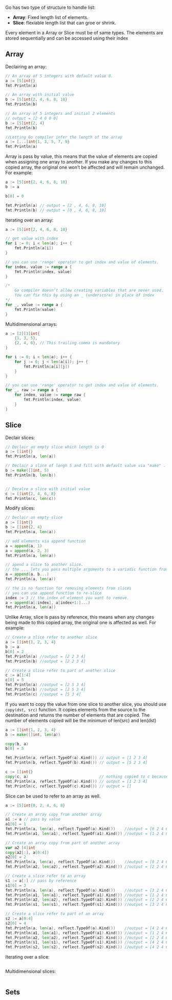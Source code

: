 Go has two type of structure to handle list:

- **Array**: Fixed length list of elements.
- **Slice**: flexiable length list that can groe or shrink.

Every element in a Array or Slice must be of same types. The elements are stored sequentially and can be accessed using their index


Array
-------

Declairing an array:

```go
// An array of 5 integers with default value 0.
a := [5]int{}
fmt.Println(a)

// An array with initial value
b := [5]int{2, 4, 6, 8, 10}
fmt.Println(b)

// An array of 5 integers and initial 2 elements
// output = [2 4 0 0 0]
b := [5]int{2, 4}
fmt.Println(b)

//Letting Go compiler infer the length of the array
a := [...]int{1, 3, 5, 7, 9}
fmt.Println(a)
```

Array is pass by value, this means that the value of elements are copied when assigning one array to another. If you make any changes to this copied array, the original one won’t be affected and will remain unchanged. For example:


```go
a := [5]int{2, 4, 6, 8, 10}
b := a

b[0] = 0

fmt.Println(a) // output = [2 , 4, 6, 8, 10]
fmt.Println(b) // output = [0 , 4, 6, 8, 10]
```

Iterating over an array:

```go
a := [5]int{2, 4, 6, 8, 10}

// get value with index
for i := 0; i < len(a); i++ {
    fmt.Println(a[i])
}

// you can use 'range' operator to get index and value of elements.
for index, value := range a {
    fmt.Println(index, value)
}

/*
    Go compiler doesn’t allow creating variables that are never used.
    You can fix this by using an _ (underscore) in place of index
*/
for _, value := range a {
    fmt.Println(value)
}
```


Multidimensional arrays:

```go
a := [2][3]int{
    {1, 3, 5},
    {2, 4, 6}, // This trailing comma is mandatory
}

for i := 0; i < len(a); i++ {
    for j := 0; j < len(a[i]); j++ {
        fmt.Println(a[i][j])
    }
}

// you can use 'range' operator to get index and value of elements.
for _, raw := range a {
    for index, value := range raw {
        fmt.Println(index, value)
    }
}
```
Slice
------

Declair slices:

```go
// Declair an empty slice which length is 0
a := []int{}
fmt.Println(a, len(a))

// Declair a slice of lengh 5 and fill with default value via "make" . function
b := make([]int, 5)
fmt.Println(b, len(b))


// Decalre a slice with initial value
c := []int{2, 4, 6, 8}
fmt.Println(c, len(c))
```

Modify slices:

```go
// Declair an empty slice
a := []int{}
b := []int{2, 4}
fmt.Println(a, len(a))

// add elements via append function
a = append(a, 1)
a = append(a, 2, 3)
fmt.Println(a, len(a))

// apend a slice to another slice.
// the ... lets you pass multiple arguments to a variadic function from a slice
a = append(a, b...)
fmt.Println(a, len(a))

// the is no function for removing elements from slices
// you can use append function to re-slice
index := 3 // the index of element you want to remove.
a = append(a[:index], a[index+1:]...)
fmt.Println(a, len(a))
```

Unlike Array, slice is pass by reference, this means when any changes being made to this copied array, the original one is affected as well. For example:

```go
// Create a slice refer to another slice
a := []int{1, 2, 3, 4}
b := a
b[0] = 2
fmt.Println(a) //output = [2 2 3 4]
fmt.Println(b) //output = [2 2 3 4]

// Create a slice refer to part of another slice
c := a[1:4]
c[0] = 5
fmt.Println(a) //output = [2 5 3 4]
fmt.Println(b) //output = [2 5 3 4]
fmt.Println(c) //output = [5 3 4]
```

If you want to copy the value from one slice to another slice, you should use `copy(dst, src)` function. It copies elements from the source to the destination and returns the number of elements that are copied. The number of elements copied will be the minimum of len(src) and len(dst)

```go
a := []int{1, 2, 3, 4}
b := make([]int, len(a))

copy(b, a)
b[0] = 5

fmt.Println(a, reflect.TypeOf(a).Kind()) // output = [1 2 3 4]
fmt.Println(b, reflect.TypeOf(b).Kind()) // output = [5 2 3 4]

c := []int{}
copy(c, a)                               // nothing copied to c because len(c)= 0
fmt.Println(a, reflect.TypeOf(a).Kind()) // output = [1 2 3 4]
fmt.Println(c, reflect.TypeOf(c).Kind()) // output = []
```

Slice can be used to refer to an array as well.

```go
a := [5]int{0, 2, 4, 6, 8}

// Create an array copy from another array
a1 := a // pass by value
a1[0] = 1
fmt.Println(a, len(a), reflect.TypeOf(a).Kind())    //output = [0 2 4 6 8]
fmt.Println(a1, len(a1), reflect.TypeOf(a1).Kind()) //output = [1 2 4 6 8]

// Create an array copy from part of another array
var a2 [4]int
copy(a2[:], a[0:4])
a2[0] = 2
fmt.Println(a, len(a), reflect.TypeOf(a).Kind())    //output = [0 2 4 6 8]
fmt.Println(a2, len(a2), reflect.TypeOf(a2).Kind()) //output = [2 2 4 6]

// Create a slice refer to an array
s1 := a[:] // pass by reference
s1[0] = 3
fmt.Println(a, len(a), reflect.TypeOf(a).Kind())    //output = [3 2 4 6 8]
fmt.Println(a1, len(a1), reflect.TypeOf(a1).Kind()) //output = [1 2 4 6 8]
fmt.Println(a2, len(a2), reflect.TypeOf(a2).Kind()) //output = [2 2 4 6]
fmt.Println(s1, len(s1), reflect.TypeOf(s1).Kind()) //output = [3 2 4 6 8]

// Create a slice refer to part of an array
s2 := a[0:4]
s2[0] = 4
fmt.Println(a, len(a), reflect.TypeOf(a).Kind())    //output = [4 2 4 6 8]
fmt.Println(a1, len(a1), reflect.TypeOf(a1).Kind()) //output = [1 2 4 6 8]
fmt.Println(a2, len(a2), reflect.TypeOf(a2).Kind()) //output = [2 2 4 6]
fmt.Println(s1, len(s1), reflect.TypeOf(s1).Kind()) //output = [4 2 4 6 8]
fmt.Println(s2, len(s2), reflect.TypeOf(s2).Kind()) //output = [4 2 4 6]
```


Iterating over a slice:

```go

```


Multidimensional slices:

```go
```

Sets
----